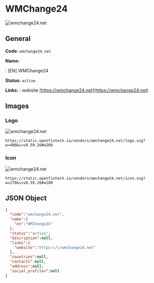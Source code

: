 
# WMChange24 
![wmchange24.net](https://static.openfintech.io/vendors/wmchange24.net/logo.svg?w=400&c=v0.59.26#w200)  

## General 
 
**Code:** `wmchange24.net` 
 
**Name:** 
 
:	[EN] WMChange24 
 
**Status:** `active` 
 
**Links:** 
: website [https://wmchange24.net](https://wmchange24.net) 
 

## Images 

### Logo 
 
![wmchange24.net](https://static.openfintech.io/vendors/wmchange24.net/logo.svg?w=400&c=v0.59.26#w200)  

```
https://static.openfintech.io/vendors/wmchange24.net/logo.svg?w=400&c=v0.59.26#w200
```  

### Icon 
 
![wmchange24.net](https://static.openfintech.io/vendors/wmchange24.net/icon.svg?w=278&c=v0.59.26#w100)  

```
https://static.openfintech.io/vendors/wmchange24.net/icon.svg?w=278&c=v0.59.26#w100
```  

## JSON Object 

```json
{
  "code":"wmchange24.net",
  "name":{
    "en":"WMChange24"
  },
  "status":"active",
  "description":null,
  "links":{
    "website":"https:\/\/wmchange24.net"
  },
  "countries":null,
  "contacts":null,
  "address":null,
  "social_profiles":null
}
```  
